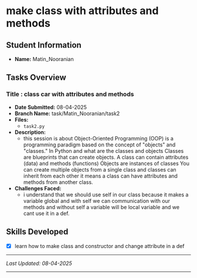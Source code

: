 # make class with attributes and methods

## Student Information
- **Name:** Matin_Nooranian

## Tasks Overview

### Title : class car with attributes and methods
- **Date Submitted:** 08-04-2025
- **Branch Name:** task/Matin_Nooranian/task2
- **Files:**
  - `task2.py`
- **Description:**
  - this session is about Object-Oriented Programming (OOP) is a programming paradigm based on the concept of "objects" and "classes." In Python and what are the classes and objects Classes are blueprints that can create objects. A class can contain attributes (data) and methods (functions) Objects are instances of classes You can create multiple objects from a single class and classes can inherit from each other it means a class can have attributes and methods from another class.
- **Challenges Faced:**
  - i understand that we should use self in our class because it makes a variable global and with self we can communication with our methods and without self a variable will be local variable and we cant use it in a def.


## Skills Developed
- [x] learn how to make class and constructor and change attribute in a def


---
*Last Updated: 08-04-2025*

---